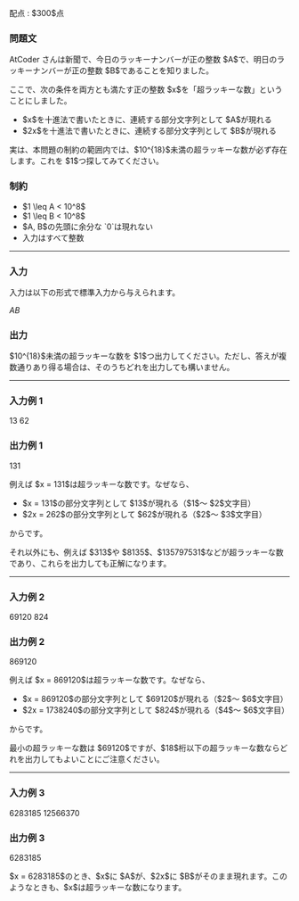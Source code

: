 
<div>

<span>

<span>

<p>
配点 : $300$点
</p>

<div>

<section>

### **問題文**

<p>
AtCoder さんは新聞で、今日のラッキーナンバーが正の整数 $A$で、明日のラッキーナンバーが正の整数 $B$であることを知りました。
</p>

<p>
ここで、次の条件を両方とも満たす正の整数 $x$を「超ラッキーな数」ということにしました。
</p>

<ul>

<li>
$x$を十進法で書いたときに、連続する部分文字列として $A$が現れる
</li>

<li>
$2x$を十進法で書いたときに、連続する部分文字列として $B$が現れる
</li>

</ul>

<p>
実は、本問題の制約の範囲内では、$10^{18}$未満の超ラッキーな数が必ず存在します。これを $1$つ探してみてください。
</p>

</section>

</div>

<div>

<section>

### **制約**

<ul>

<li>
$1 \leq A < 10^8$
</li>

<li>
$1 \leq B < 10^8$
</li>

<li>
$A, B$の先頭に余分な `0`は現れない
</li>

<li>
入力はすべて整数
</li>

</ul>

</section>

</div>

---

<div>

<div>

<section>

### **入力**

<p>
入力は以下の形式で標準入力から与えられます。  
</p>

<div>

$A$$B$
</div>

</section>

</div>

<div>

<section>

### **出力**

<p>
$10^{18}$未満の超ラッキーな数を $1$つ出力してください。ただし、答えが複数通りあり得る場合は、そのうちどれを出力しても構いません。
</p>

</section>

</div>

</div>

---

<div>

<section>

### **入力例 1**

<div>

13
62

</div>

</section>

</div>

<div>

<section>

### **出力例 1**

<div>

131

</div>

<p>
例えば $x = 131$は超ラッキーな数です。なぜなら、
</p>

<ul>

<li>
$x = 131$の部分文字列として $13$が現れる（$1$～ $2$文字目）
</li>

<li>
$2x = 262$の部分文字列として $62$が現れる（$2$～ $3$文字目）
</li>

</ul>

<p>
からです。
</p>

<p>
それ以外にも、例えば $313$や $8135$、$135797531$などが超ラッキーな数であり、これらを出力しても正解になります。
</p>

</section>

</div>

---

<div>

<section>

### **入力例 2**

<div>

69120
824

</div>

</section>

</div>

<div>

<section>

### **出力例 2**

<div>

869120

</div>

<p>
例えば $x = 869120$は超ラッキーな数です。なぜなら、
</p>

<ul>

<li>
$x = 869120$の部分文字列として $69120$が現れる（$2$～ $6$文字目）
</li>

<li>
$2x = 1738240$の部分文字列として $824$が現れる（$4$～ $6$文字目）
</li>

</ul>

<p>
からです。
</p>

<p>
最小の超ラッキーな数は $69120$ですが、$18$桁以下の超ラッキーな数ならどれを出力してもよいことにご注意ください。
</p>

</section>

</div>

---

<div>

<section>

### **入力例 3**

<div>

6283185
12566370

</div>

</section>

</div>

<div>

<section>

### **出力例 3**

<div>

6283185

</div>

<p>
$x = 6283185$のとき、$x$に $A$が、$2x$に $B$がそのまま現れます。このようなときも、$x$は超ラッキーな数になります。
</p>

</section>

</div>

</span>

</span>

</div>
